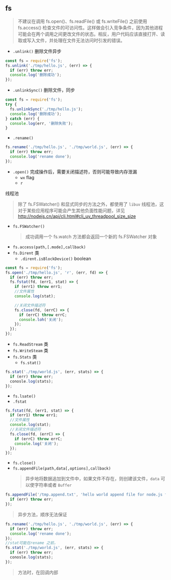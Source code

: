 ## fs

> 不建议在调用 fs.open()、fs.readFile() 或 fs.writeFile() 之前使用 fs.access() 检查文件的可访问性。这样做会引入竞争条件，因为其他进程可能会在两个调用之间更改文件的状态。相反，用户代码应该直接打开、读取或写入文件，并处理在文件无法访问时引发的错误。

- `.unlink()` 删除文件异步

```js
const fs = require('fs');
fs.unlink('./tmp/hello.js', (err) => {
  if (err) throw err;
  console.log('删除成功');
});
```

- `.unlinkSync()` 删除文件，同步

```js
const fs = require('fs');
try {
  fs.unlinkSync('./tmp/hello.js');
  console.log('删除成功');
} catch (err) {
  console.log(err, '删除失败');
}
```

- `.rename()`

```js
fs.rename('./tmp/hello.js', './tmp/world.js', (err) => {
  if (err) throw err;
  console.log('rename done');
});
```

- `.open()` 完成操作后，需要关闭描述符，否则可能导致内存泄漏
  - `wx` flag
  - `r`

线程池

> 除了 fs.FSWatcher() 和显式同步的方法之外，都使用了 `libuv` 线程池，这对于某些应用程序可能会产生其他负面性能问题，详见 http://nodejs.cn/api/cli.html#cli_uv_threadpool_size_size

- `fs.FSWatcher()`
  > 成功调用一个 fs.watch 方法都会返回一个新的 fs.FSWatcher 对象
- `fs.access(path,[.mode],callback)`
- `fs.Dirent` 类
  - `.dirent.isBlockDevice()` boolean

```js
const fs = require('fs');
fs.open('./tmp/hello.js', 'r', (err, fd) => {
  if (err) throw err;
  fs.fstat(fd, (err1, stat) => {
    if (err1) throw err1;
    //文件属性
    console.log(stat);

    //关闭文件描述符
    fs.close(fd, (errC) => {
      if (errC) throw errC;
      console.loh('关闭');
    });
  });
});
```

- `fs.ReadStream` 类
- `fs.WriteSteam` 类
- `fs.Stats` 类
  - `fs.stat()`

```js
fs.stat('./tmp/world.js', (err, stats) => {
  if (err) throw err;
  conosle.log(stats);
});
```

- `fs.lsate()`
- `.fstat`

```js
fs.fstat(fd, (err1, stat) => {
  if (err1) throw err1;
  //文件属性
  console.log(stat);
  //关闭文件描述符
  fs.close(fd, (errC) => {
    if (errC) throw errC;
    console.log('关闭');
  });
});
```

- `fs.close()`
- `fs.appendFile(path,data[,options],callback)`
  > 异步地将数据追加到文件中，如果文件不存在，则创建该文件，`data` 可以使字符串或者 `Buffer`

```js
fs.appendFile('/tmp.append.txt', 'hello world append file for node.js fs.appendFile function' + new Date(), (err) => {
  if (err) throw err;
});
```

> 异步方法，顺序无法保证

```js
fs.rename('./tmp/hello.js', './tmp/world.js', (err) => {
  if (err) throw err;
  console.log('rename done');
});
//stat可能在rename 之前，
fs.stat('./tmp/world.js', (err, stats) => {
  if (err) throw err;
  conosle.log(stats);
});
```

> 方法时，在回调内部
